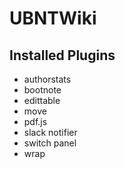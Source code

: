 # UBNTWiki

## Installed Plugins

+ authorstats
+ bootnote
+ edittable
+ move
+ pdf.js
+ slack notifier
+ switch panel
+ wrap
